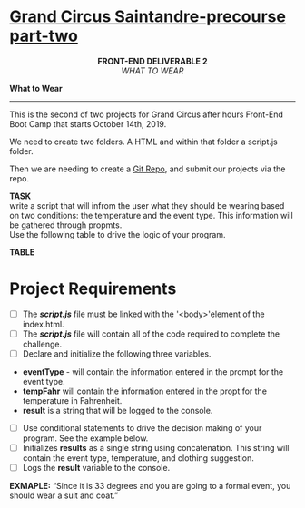 # **[Grand Circus Saintandre-precourse part-two](https://lms.grandcircus.co/mod/resource/view.php?id=2653)**

<p align="center">
<b>FRONT-END DELIVERABLE 2
</b><br>
<em>WHAT TO WEAR</em>
</p>

**What to Wear**
____________________________

This is the second of two projects for Grand Circus after hours Front-End Boot Camp that starts October 14th, 2019. 

We need to create two folders. 
A HTML and within that folder a script.js folder. 

Then we are needing to create a [Git Repo](https://github.com/Ramona-Saintandre), and submit our projects via the repo. 

**TASK**  
 write a script that will infrom the user what they should be wearing based on two conditions: the temperature and the event type. 
This information will be gathered through propmts.   
Use the following table to drive the logic of your program. 

**TABLE**

# Project Requirements


* [ ] The ***script.js*** file must be linked with the '\<body>'element of the index.html.  
* [ ] The ***script.js*** file will contain all of the code required to complete the challenge.  
* [ ] Declare and initialize the following three variables.
* **eventType** - will contain the information entered in the prompt for the event type.
* **tempFahr** will contain the information entered in the propt for the temperature in Fahrenheit.
* **result** is a string that will be logged to the console. 
* [ ] Use conditional statements to drive the decision making of your program.  See the example below.  
* [ ] Initializes **results** as a single string using concatenation. This string will contain the event type, temperature, and clothing suggestion.
* [ ] Logs the **result** variable to the console.  

**EXMAPLE:** 
“Since it is 33 degrees and you are going to a formal event, you should wear a suit
and coat.”
